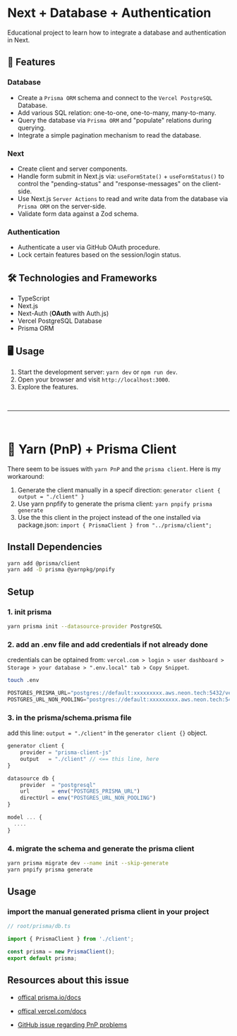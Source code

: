 # Next + Database + Authentication

Educational project to learn how to integrate a database and authentication in Next.

## 🚀 Features

### Database

- Create a `Prisma ORM` schema and connect to the `Vercel PostgreSQL` Database.
- Add various SQL relation: one-to-one, one-to-many, many-to-many.
- Query the database via `Prisma ORM` and "populate" relations during querying.
- Integrate a simple pagination mechanism to read the database.

### Next

- Create client and server components.
- Handle form submit in Next.js via: `useFormState()` + `useFormStatus()` to control the "pending-status" and "response-messages" on the client-side.
- Use Next.js `Server Actions` to read and write data from the database via `Prisma ORM` on the server-side.
- Validate form data against a Zod schema.

### Authentication

- Authenticate a user via GitHub OAuth procedure.
- Lock certain features based on the session/login status.

## 🛠️ Technologies and Frameworks

- TypeScript
- Next.js
- Next-Auth (**OAuth** with Auth.js)
- Vercel PostgreSQL Database
- Prisma ORM

## 🖥️ Usage

1. Start the development server: `yarn dev` or `npm run dev`.
2. Open your browser and visit `http://localhost:3000`.
3. Explore the features.

&nbsp;

---

&nbsp;

# 🚧 Yarn (PnP) + Prisma Client

There seem to be issues with `yarn PnP` and the `prisma client`. Here is my workaround:

1. Generate the client manually in a specif direction: `generator client { output = "./client" }`
2. Use yarn pnpfify to generate the prisma client: `yarn pnpify prisma generate`
3. Use the this client in the project instead of the one installed via package.json: `import { PrismaClient } from "../prisma/client";`

## Install Dependencies

```bash
yarn add @prisma/client
yarn add -D prisma @yarnpkg/pnpify
```

## Setup

### 1. init prisma

```bash
yarn prisma init --datasource-provider PostgreSQL
```

### 2. add an .env file and add credentials if not already done

credentials can be optained from: `vercel.com > login > user dashboard > Storage > your database > ".env.local" tab > Copy Snippet`.

```bash
touch .env
```

```javascript
POSTGRES_PRISMA_URL="postgres://default:xxxxxxxxx.aws.neon.tech:5432/verceldb?xxxxxx"
POSTGRES_URL_NON_POOLING="postgres://default:xxxxxxxxx.aws.neon.tech:5432/verceldb?xxxxxx"
```

### 3. in the prisma/schema.prisma file

add this line: `output = "./client"` in the `generator client {}` object.

```typescript
generator client {
    provider = "prisma-client-js"
    output   = "./client" // <== this line, here
}

datasource db {
    provider  = "postgresql"
    url       = env("POSTGRES_PRISMA_URL")
    directUrl = env("POSTGRES_URL_NON_POOLING")
}

model ... {
  ....
}
```

### 4. migrate the schema and generate the prisma client

```bash
yarn prisma migrate dev --name init --skip-generate
yarn pnpify prisma generate
```

## Usage

### import the manual generated prisma client in your project

```typescript
// root/prisma/db.ts

import { PrismaClient } from './client';

const prisma = new PrismaClient();
export default prisma;
```

## Resources about this issue

- [offical prisma.io/docs](https://www.prisma.io/docs/getting-started/setup-prisma/start-from-scratch/relational-databases-typescript-postgresql)

- [offical vercel.com/docs](https://vercel.com/docs/storage/vercel-postgres/using-an-orm#prisma)

- [GitHub issue regarding PnP problems](https://github.com/prisma/prisma/issues/1439#issuecomment-1023884266)
